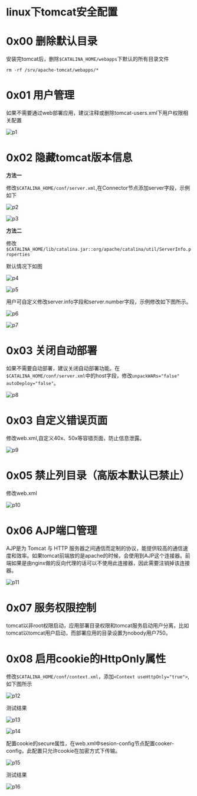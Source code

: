 # linux下tomcat安全配置

0x00 删除默认目录
=====

安装完tomcat后，删除`$CATALINA_HOME/webapps`下默认的所有目录文件

```
rm -rf /srv/apache-tomcat/webapps/*

```

0x01 用户管理
=====

如果不需要通过web部署应用，建议注释或删除tomcat-users.xml下用户权限相关配置

![p1](http://drops.javaweb.org/uploads/images/588e048b5241142b149265db0f10fef5b52344e1.jpg)

0x02 隐藏tomcat版本信息
=====

**方法一**

修改`$CATALINA_HOME/conf/server.xml`,在Connector节点添加server字段，示例如下

![p2](http://drops.javaweb.org/uploads/images/1cd616d60e92cfd07dd7060f852eb8d6f16d7861.jpg)

![p3](http://drops.javaweb.org/uploads/images/1114e7a72de0f9c556b87d99c24ff928f9a3af2c.jpg)

**方法二**

修改`$CATALINA_HOME/lib/catalina.jar::org/apache/catalina/util/ServerInfo.properties`

默认情况下如图

![p4](http://drops.javaweb.org/uploads/images/086df866e8051fbb0b2c2350ef0a77ff8e4a955d.jpg)

![p5](http://drops.javaweb.org/uploads/images/f57ef9f4e719a780fabbd859e150faf85241af7a.jpg)

用户可自定义修改server.info字段和server.number字段，示例修改如下图所示。

![p6](http://drops.javaweb.org/uploads/images/90518975aafdbaa41413d3504923774faf142c65.jpg)

![p7](http://drops.javaweb.org/uploads/images/ce23f85abdba01e18dfab52f1aeb8be56e39a643.jpg)

0x03 关闭自动部署
=====

如果不需要自动部署，建议关闭自动部署功能。在`$CATALINA_HOME/conf/server.xml`中的host字段，修改`unpackWARs="false" autoDeploy="false"`。

![p8](http://drops.javaweb.org/uploads/images/5ba937c9234374239b2a587a51acf1514b10a9b5.jpg)

0x03 自定义错误页面
=====

修改web.xml,自定义40x、50x等容错页面，防止信息泄露。

![p9](http://drops.javaweb.org/uploads/images/b239cc27b79dc03321a9696f45fa440d386ad0a1.jpg)

0x05 禁止列目录（高版本默认已禁止）
=====

修改web.xml

![p10](http://drops.javaweb.org/uploads/images/8edfbf4e6836c02075ad8c38fb085a9878572045.jpg)

0x06 AJP端口管理
=====

AJP是为 Tomcat 与 HTTP 服务器之间通信而定制的协议，能提供较高的通信速度和效率。如果tomcat前端放的是apache的时候，会使用到AJP这个连接器。前端如果是由nginx做的反向代理的话可以不使用此连接器，因此需要注销掉该连接器。

![p11](http://drops.javaweb.org/uploads/images/fbd055edc0c54157d125072b11cd3343c7482522.jpg)

0x07 服务权限控制
=====

tomcat以非root权限启动，应用部署目录权限和tomcat服务启动用户分离，比如tomcat以tomcat用户启动，而部署应用的目录设置为nobody用户750。

0x08 启用cookie的HttpOnly属性
=====

修改`$CATALINA_HOME/conf/context.xml`，添加`<Context useHttpOnly="true">`,如下图所示

![p12](http://drops.javaweb.org/uploads/images/63035dccb8436d87cfb1164c4388fe7365074fe5.jpg)

测试结果

![p13](http://drops.javaweb.org/uploads/images/d46217a6558ced1b7f09f9e2a9b4f511c8e63a1f.jpg)

![p14](http://drops.javaweb.org/uploads/images/c35292f5d890cde77a479a1c65cfa7592026c1e1.jpg)

配置cookie的secure属性，在web.xml中sesion-config节点配置cooker-config，此配置只允许cookie在加密方式下传输。

![p15](http://drops.javaweb.org/uploads/images/2e4d423328a090acbffb134315c6ea01b4a2f46b.jpg)

测试结果

![p16](http://drops.javaweb.org/uploads/images/e5c32b63121e2b6b05eb067733e6af1af0f9d603.jpg)